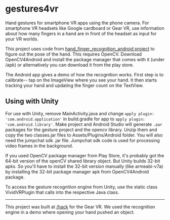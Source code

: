 gestures4vr
===================

Hand gestures for smartphone VR apps using the phone camera. For smartphone VR headsets like Google cardboard or Gear VR, use information about how many fingers in a hand are in front of the headset as input for your VR worlds. 

This project uses code from [hand_finger_recognition_android project](https://github.com/h3ct0r/hand_finger_recognition_android) to figure out the pose of the hand. This requires OpenCV. Download OpenCV4Android and install the package manager that comes with it (under /apk) or alternatively you can download it from the play store.  

The Android app gives a demo of how the recognition works. First step is to calibrate-- tap on the ImageView where you see your hand.  It then starts tracking your hand and updating the finger count on the TextView. 


## Using with Unity ##
For use with Unity, remove MainActivity.java and change `apply plugin: 'com.android.application'` in build.gradle for app to `apply plugin: 'com.android.library'`. Make project and Android Studio will generate  `.aar` packages for the gesture project and the opencv library. Unzip them and copy the two classes.jar files to Assets/Plugins/Android folder. You will also need the jumpchat sdk .jar file. Jumpchat sdk code is used for processing video frames in the background.

If you used OpenCV package manager from Play Store, it's probably got the 64-bit version of the openCV shared library object. But Unity builds 32-bit apks. So you'll have to install the 32-bit version manually (like armeabi-v7a) by installing the 32-bit package manager apk from OpenCV4Android package. 

To access the gesture recognition engine from Unity, use the static class VividVRPlugin that calls into the respective Java class.


----------
This project was built at [/hack](https://www.hackerearth.com/slash-hack/) for the Gear VR. We used the recognition engine in a demo where opening your hand pushed an object.

